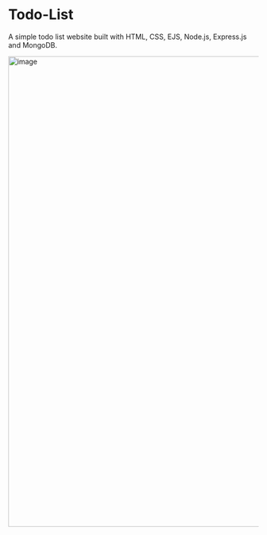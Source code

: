 # Todo-List
A simple todo list website built with HTML, CSS, EJS, Node.js, Express.js and MongoDB.

<img width="947" alt="image" src="https://user-images.githubusercontent.com/69393792/221819844-576a59ce-2e05-4dd1-af82-bba08986b9ec.png">
